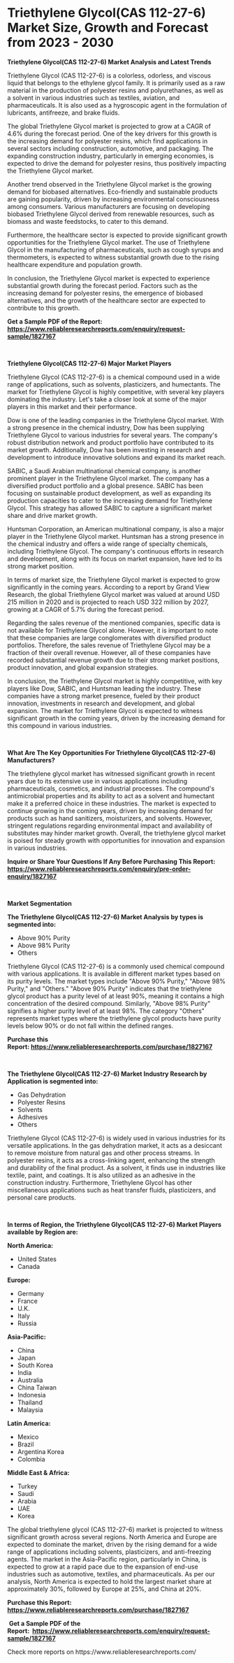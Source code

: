 <p><h1>Triethylene Glycol(CAS 112-27-6) Market Size, Growth and Forecast from 2023 - 2030</h1></p><p><strong>Triethylene Glycol(CAS 112-27-6) Market Analysis and Latest Trends</strong></p>
<p><p>Triethylene Glycol (CAS 112-27-6) is a colorless, odorless, and viscous liquid that belongs to the ethylene glycol family. It is primarily used as a raw material in the production of polyester resins and polyurethanes, as well as a solvent in various industries such as textiles, aviation, and pharmaceuticals. It is also used as a hygroscopic agent in the formulation of lubricants, antifreeze, and brake fluids.</p><p>The global Triethylene Glycol market is projected to grow at a CAGR of 4.6% during the forecast period. One of the key drivers for this growth is the increasing demand for polyester resins, which find applications in several sectors including construction, automotive, and packaging. The expanding construction industry, particularly in emerging economies, is expected to drive the demand for polyester resins, thus positively impacting the Triethylene Glycol market.</p><p>Another trend observed in the Triethylene Glycol market is the growing demand for biobased alternatives. Eco-friendly and sustainable products are gaining popularity, driven by increasing environmental consciousness among consumers. Various manufacturers are focusing on developing biobased Triethylene Glycol derived from renewable resources, such as biomass and waste feedstocks, to cater to this demand.</p><p>Furthermore, the healthcare sector is expected to provide significant growth opportunities for the Triethylene Glycol market. The use of Triethylene Glycol in the manufacturing of pharmaceuticals, such as cough syrups and thermometers, is expected to witness substantial growth due to the rising healthcare expenditure and population growth.</p><p>In conclusion, the Triethylene Glycol market is expected to experience substantial growth during the forecast period. Factors such as the increasing demand for polyester resins, the emergence of biobased alternatives, and the growth of the healthcare sector are expected to contribute to this growth.</p></p>
<p><strong>Get a Sample PDF of the Report:&nbsp; <a href="https://www.reliableresearchreports.com/enquiry/request-sample/1827167">https://www.reliableresearchreports.com/enquiry/request-sample/1827167</a></strong></p>
<p>&nbsp;</p>
<p><strong>Triethylene Glycol(CAS 112-27-6) Major Market Players</strong></p>
<p><p>Triethylene Glycol (CAS 112-27-6) is a chemical compound used in a wide range of applications, such as solvents, plasticizers, and humectants. The market for Triethylene Glycol is highly competitive, with several key players dominating the industry. Let's take a closer look at some of the major players in this market and their performance.</p><p>Dow is one of the leading companies in the Triethylene Glycol market. With a strong presence in the chemical industry, Dow has been supplying Triethylene Glycol to various industries for several years. The company's robust distribution network and product portfolio have contributed to its market growth. Additionally, Dow has been investing in research and development to introduce innovative solutions and expand its market reach.</p><p>SABIC, a Saudi Arabian multinational chemical company, is another prominent player in the Triethylene Glycol market. The company has a diversified product portfolio and a global presence. SABIC has been focusing on sustainable product development, as well as expanding its production capacities to cater to the increasing demand for Triethylene Glycol. This strategy has allowed SABIC to capture a significant market share and drive market growth.</p><p>Huntsman Corporation, an American multinational company, is also a major player in the Triethylene Glycol market. Huntsman has a strong presence in the chemical industry and offers a wide range of specialty chemicals, including Triethylene Glycol. The company's continuous efforts in research and development, along with its focus on market expansion, have led to its strong market position.</p><p>In terms of market size, the Triethylene Glycol market is expected to grow significantly in the coming years. According to a report by Grand View Research, the global Triethylene Glycol market was valued at around USD 215 million in 2020 and is projected to reach USD 322 million by 2027, growing at a CAGR of 5.7% during the forecast period.</p><p>Regarding the sales revenue of the mentioned companies, specific data is not available for Triethylene Glycol alone. However, it is important to note that these companies are large conglomerates with diversified product portfolios. Therefore, the sales revenue of Triethylene Glycol may be a fraction of their overall revenue. However, all of these companies have recorded substantial revenue growth due to their strong market positions, product innovation, and global expansion strategies.</p><p>In conclusion, the Triethylene Glycol market is highly competitive, with key players like Dow, SABIC, and Huntsman leading the industry. These companies have a strong market presence, fueled by their product innovation, investments in research and development, and global expansion. The market for Triethylene Glycol is expected to witness significant growth in the coming years, driven by the increasing demand for this compound in various industries.</p></p>
<p>&nbsp;</p>
<p><strong>What Are The Key Opportunities For Triethylene Glycol(CAS 112-27-6) Manufacturers?</strong></p>
<p><p>The triethylene glycol market has witnessed significant growth in recent years due to its extensive use in various applications including pharmaceuticals, cosmetics, and industrial processes. The compound's antimicrobial properties and its ability to act as a solvent and humectant make it a preferred choice in these industries. The market is expected to continue growing in the coming years, driven by increasing demand for products such as hand sanitizers, moisturizers, and solvents. However, stringent regulations regarding environmental impact and availability of substitutes may hinder market growth. Overall, the triethylene glycol market is poised for steady growth with opportunities for innovation and expansion in various industries.</p></p>
<p><strong>Inquire or Share Your Questions If Any Before Purchasing This Report: <a href="https://www.reliableresearchreports.com/enquiry/pre-order-enquiry/1827167">https://www.reliableresearchreports.com/enquiry/pre-order-enquiry/1827167</a></strong></p>
<p>&nbsp;</p>
<p><strong>Market Segmentation</strong></p>
<p><strong>The Triethylene Glycol(CAS 112-27-6) Market Analysis by types is segmented into:</strong></p>
<p><ul><li>Above 90% Purity</li><li>Above 98% Purity</li><li>Others</li></ul></p>
<p><p>Triethylene Glycol (CAS 112-27-6) is a commonly used chemical compound with various applications. It is available in different market types based on its purity levels. The market types include "Above 90% Purity," "Above 98% Purity," and "Others." "Above 90% Purity" indicates that the triethylene glycol product has a purity level of at least 90%, meaning it contains a high concentration of the desired compound. Similarly, "Above 98% Purity" signifies a higher purity level of at least 98%. The category "Others" represents market types where the triethylene glycol products have purity levels below 90% or do not fall within the defined ranges.</p></p>
<p><strong>Purchase this Report:&nbsp;<a href="https://www.reliableresearchreports.com/purchase/1827167">https://www.reliableresearchreports.com/purchase/1827167</a></strong></p>
<p>&nbsp;</p>
<p><strong>The Triethylene Glycol(CAS 112-27-6) Market Industry Research by Application is segmented into:</strong></p>
<p><ul><li>Gas Dehydration</li><li>Polyester Resins</li><li>Solvents</li><li>Adhesives</li><li>Others</li></ul></p>
<p><p>Triethylene Glycol (CAS 112-27-6) is widely used in various industries for its versatile applications. In the gas dehydration market, it acts as a desiccant to remove moisture from natural gas and other process streams. In polyester resins, it acts as a cross-linking agent, enhancing the strength and durability of the final product. As a solvent, it finds use in industries like textile, paint, and coatings. It is also utilized as an adhesive in the construction industry. Furthermore, Triethylene Glycol has other miscellaneous applications such as heat transfer fluids, plasticizers, and personal care products.</p></p>
<p>&nbsp;</p>
<p><strong>In terms of Region, the Triethylene Glycol(CAS 112-27-6) Market Players available by Region are:</strong></p>
<p>
    <p> <strong> North America: </strong>
        <ul>
            <li>United States</li>
            <li>Canada</li>
        </ul>
        </p> 
    <p> <strong> Europe: </strong>
        <ul>
            <li>Germany</li>
            <li>France</li>
            <li>U.K.</li>
            <li>Italy</li>
            <li>Russia</li>
        </ul>
        </p> 
    <p> <strong> Asia-Pacific: </strong>
        <ul>
            <li>China</li>
            <li>Japan</li>
            <li>South Korea</li>
            <li>India</li>
            <li>Australia</li>
            <li>China Taiwan</li>
            <li>Indonesia</li>
            <li>Thailand</li>
            <li>Malaysia</li>
        </ul>
        </p> 
    <p> <strong> Latin America: </strong>
        <ul>
            <li>Mexico</li>
            <li>Brazil</li>
            <li>Argentina Korea</li>
            <li>Colombia</li>
        </ul>
        </p> 
    <p> <strong> Middle East & Africa: </strong>
        <ul>
            <li>Turkey</li>
            <li>Saudi</li>
            <li>Arabia</li>
            <li>UAE</li>
            <li>Korea</li>
        </ul>
    </p>
    </p>
<p><p>The global triethylene glycol (CAS 112-27-6) market is projected to witness significant growth across several regions. North America and Europe are expected to dominate the market, driven by the rising demand for a wide range of applications including solvents, plasticizers, and anti-freezing agents. The market in the Asia-Pacific region, particularly in China, is expected to grow at a rapid pace due to the expansion of end-use industries such as automotive, textiles, and pharmaceuticals. As per our analysis, North America is expected to hold the largest market share at approximately 30%, followed by Europe at 25%, and China at 20%.</p></p>
<p><strong>Purchase this Report: <a href="https://www.reliableresearchreports.com/purchase/1827167">https://www.reliableresearchreports.com/purchase/1827167</a></strong></p>
<p>&nbsp;<strong>Get a Sample PDF of the Report:&nbsp;&nbsp;<a href="https://www.reliableresearchreports.com/enquiry/request-sample/1827167">https://www.reliableresearchreports.com/enquiry/request-sample/1827167</a></strong></p>
<p><strong></strong></p>
<p>Check more reports on https://www.reliableresearchreports.com/</p>